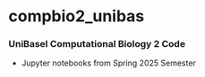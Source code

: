 # compbio2_unibas

### UniBasel Computational Biology 2 Code
* Jupyter notebooks from Spring 2025 Semester
